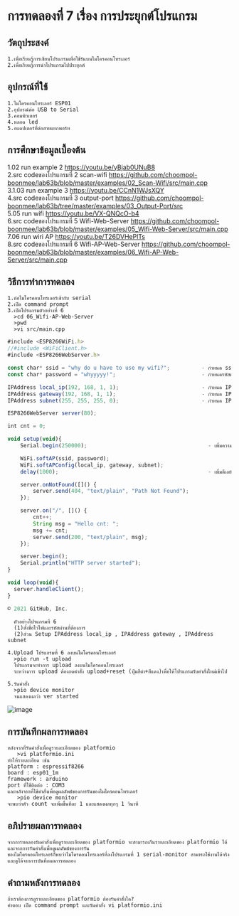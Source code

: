 # การทดลองที่ 7 เรื่อง การประยุกต์โปรแกรม
## วัตถุประสงค์
    1.เพื่อเรียนรู้การเขียนโปรแกรมเพื่อใช้รันบนไมโครคอนโทรเลอร์
    2.เพื่อเรียนรู้การนำโปรแกรมไปประยุกต์
    
## อุปกรณ์ที่ใช้
    1.ไมโครคอนโทรเลอร์ ESP01
    2.อุปกรณ์ต่อ USB to Serial
    3.คอมพิวเตอร์
    4.หลอด led
    5.อแดปเตอร์ที่ต่อสายแยกพอร์ท
    
## การศึกษาข้อมูลเบื้องต้น
1.02 run example 2  https://youtu.be/yBjab0UNuB8                                                                                                                               
2.src codeของโปรแกรมที่ 2 scan-wifi  https://github.com/choompol-boonmee/lab63b/blob/master/examples/02_Scan-Wifi/src/main.cpp   
3.1.03 run example 3  https://youtu.be/CCnN1WJsXQY                                                                                                                                                                                                                                                  
4.src codeของโปรแกรมที่ 3 output-port  https://github.com/choompol-boonmee/lab63b/tree/master/examples/03_Output-Port/src  
5.05 run wifi  https://youtu.be/VX-QNQcO-b4                                                                                                                                   
6.src codeของโปรแกรมที่ 5 Wifi-Web-Server  https://github.com/choompol-boonmee/lab63b/blob/master/examples/05_Wifi-Web-Server/src/main.cpp      
7.06 run wiri AP  https://youtu.be/T26DVHePlTs                                                                                                                                 
8.src codeของโปรแกรมที่ 6 Wifi-AP-Web-Server  https://github.com/choompol-boonmee/lab63b/blob/master/examples/06_Wifi-AP-Web-Server/src/main.cpp      

## วิธีการทำการทดลอง

    1.ต่อไมโครคอนโทรเลอร์เข้ากับ serial 
    2.เปิด command prompt
    3.เปิดโปรแกรมตัวอย่างที่ 6
      >cd 06_Wifi-AP-Web-Server
      >pwd
      >vi src/main.cpp


```javascript
#include <ESP8266WiFi.h>
//#include <WiFiClient.h>
#include <ESP8266WebServer.h>

const char* ssid = "why do u have to use my wifi?";          - กำหนด ssid หรือชื่อไวไฟ -
const char* password = "whyyyyy!";                           - กำหนดรหัสผ่าน -

IPAddress local_ip(192, 168, 1, 1);                          - กำหนด IPAddress local_ip -
IPAddress gateway(192, 168, 1, 1);                           - กำหนด IPAddress gateway -
IPAddress subnet(255, 255, 255, 0);                          - กำหนด IPAddress subnet -

ESP8266WebServer server(80);

int cnt = 0;

void setup(void){ 
	Serial.begin(250000);                                      - เพิ่มความเร็ว -

	WiFi.softAP(ssid, password);
	WiFi.softAPConfig(local_ip, gateway, subnet);
	delay(1000);                                               - เพิ่มดีเลย์หรือความหน่วงเวลา 1000 ms หรือ 1 วินาที -

	server.onNotFound([]() {
		server.send(404, "text/plain", "Path Not Found");
	});

	server.on("/", []() {
		cnt++;
		String msg = "Hello cnt: ";
		msg += cnt;
		server.send(200, "text/plain", msg);
	});

	server.begin();
	Serial.println("HTTP server started");
}

void loop(void){
  server.handleClient();
}

© 2021 GitHub, Inc.
```

      ตัวอย่างโปรแกรมที่ 6
      (1)ตั้งชื่อไวไฟและรหัสผ่านที่ต้องการ
      (2)ส่วน Setup IPAddress local_ip , IPAddress gateway , IPAddress subnet 
         
    4.Upload โปรแกรมที่ 6 ลงบนไมโครคอนโทรเลอร์
      >pio run -t upload
      โปรแกรมจะทำการ upload ลงบนไมโครคอนโทรเลอร์ 
      ระหว่างการ upload ต้องกดคำสั่ง upload+reset (ปุ่มสีดำ+สีแดง)เพื่อให้โปรแกรมรับคำสั่งใหม่เข้าไป
      
    5.รันคำสั่ง
      >pio device monitor
      จนแสดงผลว่า ver started

![image](https://user-images.githubusercontent.com/80879475/112245820-39e7db00-8c84-11eb-84f3-c9a21711df0f.jpg)


## การบันทึกผลการทดลอง
    หลังจากที่รันคำสั่งเพื่อดูรายละเอียดของ platformio
       >vi platformio.ini
    ทำให้รายละเอียด เช่น 
    platform : espressif8266
    board : esp01_1m
    framework : arduino
    port ที่ใช้ติดต่อ : COM3
    และหลังจากที่ใช้คำสั่งเพื่อดูผลลัพธ์ของการรันของไมโครคอนโทรเลอร์
       >pio device monitor
    จะพบว่าตัว count จะเพิ่มขึ้นทีละ 1 และแสดงผลทุกๆ 1 วินาที
   
## อภิปรายผลการทดลอง
    จากการทดลองรันคำสั่งเพื่อดูรายละเอียดของ platformio จะสามารถเก็นรายละเอียดของ platformio ได้และจากการรันคำสั่งเพื่อดูผลลัพธ์ของการรัน
    ของไมโครคอนโทรเลอร์ก็พบว่าไมโครคอนโทรเลอร์ที่ลงโปรแกรมที่ 1 serial-monitor สามารถใช้งานได้จริงและดูได้จากการบันทึกผลการทดลอง
    
## คำถามหลังการทดลอง
    ถ้าเราต้องการดูรายละเอียดของ platformio ต้องรันคำสั่งใด?
    คำตอบ เปิด command prompt และรันคำสั่ง vi platformio.ini

